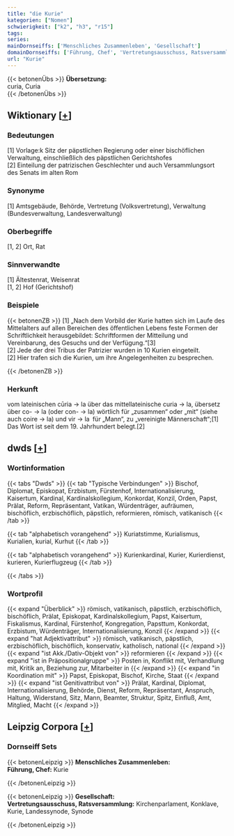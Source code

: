 ```yaml
---
title: "die Kurie"
kategorien: ["Nomen"]
schwierigkeit: ["k2", "h3", "r15"]
tags:
series:
mainDornseiffs: ['Menschliches Zusammenleben', 'Gesellschaft']
domainDornseiffs: ['Führung, Chef', 'Vertretungsausschuss, Ratsversammlung']
url: "Kurie"
---
```


{{< betonenÜbs >}}
**Übersetzung:**  
curia, Curia  
{{< /betonenÜbs >}}

## Wiktionary [[+](https://de.wiktionary.org/wiki/Kurie)]

### Bedeutungen
[1] Vorlage:k Sitz der päpstlichen Regierung oder einer bischöflichen Verwaltung, einschließlich des päpstlichen Gerichtshofes  
[2] Einteilung der patrizischen Geschlechter und auch Versammlungsort des Senats im alten Rom  

### Synonyme
[1] Amtsgebäude, Behörde, Vertretung (Volksvertretung), Verwaltung (Bundesverwaltung, Landesverwaltung)  

### Oberbegriffe
[1, 2] Ort, Rat  

### Sinnverwandte
[1] Ältestenrat, Weisenrat  
[1, 2] Hof (Gerichtshof)  

### Beispiele
{{< betonenZB >}}
[1] „Nach dem Vorbild der Kurie hatten sich im Laufe des Mittelalters auf allen Bereichen des öffentlichen Lebens feste Formen der Schriftlichkeit herausgebildet: Schriftformen der Mitteilung und Vereinbarung, des Gesuchs und der Verfügung.“[3]  
[2] Jede der drei Tribus der Patrizier wurden in 10 Kurien eingeteilt.  
[2] Hier trafen sich die Kurien, um ihre Angelegenheiten zu besprechen.  

{{< /betonenZB >}}
### Herkunft
vom lateinischen cūria → la über das mittellateinische curia → la, übersetz über co- → la (oder con- → la) wörtlich für „zusammen“ oder „mit“ (siehe auch coire → la) und vir → la für „Mann“, zu „vereinigte Männerschaft“;[1] Das Wort ist seit dem 19. Jahrhundert belegt.[2]  



## dwds [[+](https://www.dwds.de/wb/Kurie)]

### Wortinformation
{{< tabs "Dwds" >}}
{{< tab "Typische Verbindungen" >}}
Bischof, Diplomat, Episkopat, Erzbistum, Fürstenhof, Internationalisierung, Kaisertum, Kardinal, Kardinalskollegium, Konkordat, Konzil, Orden, Papst, Prälat, Reform, Repräsentant, Vatikan, Würdenträger, aufräumen, bischöflich, erzbischöflich, päpstlich, reformieren, römisch, vatikanisch
{{< /tab >}}

{{< tab "alphabetisch vorangehend" >}}
Kuriatstimme, Kurialismus, Kurialien, kurial, Kurhut
{{< /tab >}}

{{< tab "alphabetisch vorangehend" >}}
Kurienkardinal, Kurier, Kurierdienst, kurieren, Kurierflugzeug
{{< /tab >}}

{{< /tabs >}}

### Wortprofil
{{< expand "Überblick" >}} römisch, vatikanisch, päpstlich, erzbischöflich, bischöflich, Prälat, Episkopat, Kardinalskollegium, Papst, Kaisertum, Fiskalismus, Kardinal, Fürstenhof, Kongregation, Papsttum, Konkordat, Erzbistum, Würdenträger, Internationalisierung, Konzil {{< /expand >}}
{{< expand "hat Adjektivattribut" >}} römisch, vatikanisch, päpstlich, erzbischöflich, bischöflich, konservativ, katholisch, national {{< /expand >}}
{{< expand "ist Akk./Dativ-Objekt von" >}} reformieren {{< /expand >}}
{{< expand "ist in Präpositionalgruppe" >}} Posten in, Konflikt mit, Verhandlung mit, Kritik an, Beziehung zur, Mitarbeiter in {{< /expand >}}
{{< expand "in Koordination mit" >}} Papst, Episkopat, Bischof, Kirche, Staat {{< /expand >}}
{{< expand "ist Genitivattribut von" >}} Prälat, Kardinal, Diplomat, Internationalisierung, Behörde, Dienst, Reform, Repräsentant, Anspruch, Haltung, Widerstand, Sitz, Mann, Beamter, Struktur, Spitz, Einfluß, Amt, Mitglied, Macht {{< /expand >}}

## Leipzig Corpora [[+](https://corpora.uni-leipzig.de/en/res?word=Kurie&corpusId=deu_newscrawl-public_2018)]

### Dornseiff Sets
{{< betonenLeipzig >}}
**Menschliches Zusammenleben:**  
**Führung, Chef:** Kurie  

{{< /betonenLeipzig >}}


{{< betonenLeipzig >}}
**Gesellschaft:**  
**Vertretungsausschuss, Ratsversammlung:** Kirchenparlament, Konklave, Kurie, Landessynode, Synode  

{{< /betonenLeipzig >}}
